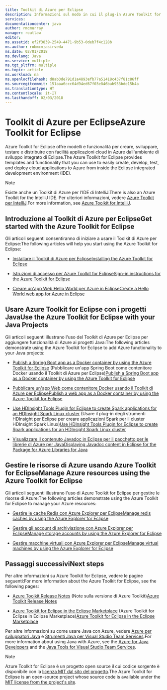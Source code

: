 ```yaml
---
title: Toolkit di Azure per Eclipse
description: Informazioni sul modo in cui il plug-in Azure Toolkit for Eclipse semplifica la creazione e la distribuzione di applicazioni cloud in Azure.
services: 
documentationcenter: java
author: rmcmurray
manager: routlaw
editor: 
ms.assetid: ef2f3839-2549-4471-9b53-0deb7f4c128b
ms.author: robmcm;asirveda
ms.date: 02/01/2018
ms.devlang: Java
ms.service: multiple
ms.tgt_pltfrm: multiple
ms.topic: article
ms.workload: na
ms.openlocfilehash: d8ab3de791d1a4893efb77a51418c437f81c86ff
ms.sourcegitcommit: 151aaa6ccc64d94ed67f03e846bab953bde15b4a
ms.translationtype: HT
ms.contentlocale: it-IT
ms.lasthandoff: 02/03/2018
---
```

# <a name="azure-toolkit-for-eclipse"></a><span data-ttu-id="19e86-103">Toolkit di Azure per Eclipse</span><span class="sxs-lookup"><span data-stu-id="19e86-103">Azure Toolkit for Eclipse</span></span>

<span data-ttu-id="19e86-104">Azure Toolkit for Eclipse offre modelli e funzionalità per creare, sviluppare, testare e distribuire con facilità applicazioni cloud in Azure dall'ambiente di sviluppo integrato di Eclipse.</span><span class="sxs-lookup"><span data-stu-id="19e86-104">The Azure Toolkit for Eclipse provides templates and functionality that you can use to easily create, develop, test, and deploy cloud applications to Azure from inside the Eclipse integrated development environment (IDE).</span></span>

> [!NOTE]
> 
> <span data-ttu-id="19e86-105">Esiste anche un Toolkit di Azure per l’IDE di IntelliJ.</span><span class="sxs-lookup"><span data-stu-id="19e86-105">There is also an Azure Toolkit for the IntelliJ IDE.</span></span> <span data-ttu-id="19e86-106">Per ulteriori informazioni, vedere [Azure Toolkit per IntelliJ](../intellij/azure-toolkit-for-intellij.md).</span><span class="sxs-lookup"><span data-stu-id="19e86-106">For more information, see [Azure Toolkit for IntelliJ](../intellij/azure-toolkit-for-intellij.md).</span></span>
> 

## <a name="get-started-with-the-azure-toolkit-for-eclipse"></a><span data-ttu-id="19e86-107">Introduzione al Toolkit di Azure per Eclipse</span><span class="sxs-lookup"><span data-stu-id="19e86-107">Get started with the Azure Toolkit for Eclipse</span></span>
<span data-ttu-id="19e86-108">Gli articoli seguenti consentiranno di iniziare a usare il Toolkit di Azure per Eclipse:</span><span class="sxs-lookup"><span data-stu-id="19e86-108">The following articles will help you start using the Azure Toolkit for Eclipse:</span></span>

* [<span data-ttu-id="19e86-109">Installare il Toolkit di Azure per Eclipse</span><span class="sxs-lookup"><span data-stu-id="19e86-109">Installing the Azure Toolkit for Eclipse</span></span>](azure-toolkit-for-eclipse-installation.md)

* [<span data-ttu-id="19e86-110">Istruzioni di accesso per Azure Toolkit for Eclipse</span><span class="sxs-lookup"><span data-stu-id="19e86-110">Sign-in instructions for the Azure Toolkit for Eclipse</span></span>](azure-toolkit-for-eclipse-sign-in-instructions.md)

* [<span data-ttu-id="19e86-111">Creare un'app Web Hello World per Azure in Eclipse</span><span class="sxs-lookup"><span data-stu-id="19e86-111">Create a Hello World web app for Azure in Eclipse</span></span>](azure-toolkit-for-eclipse-create-hello-world-web-app.md)

## <a name="use-the-azure-toolkit-for-eclipse-with-your-java-projects"></a><span data-ttu-id="19e86-112">Usare Azure Toolkit for Eclipse con i progetti Java</span><span class="sxs-lookup"><span data-stu-id="19e86-112">Use the Azure Toolkit for Eclipse with your Java Projects</span></span>
<span data-ttu-id="19e86-113">Gli articoli seguenti illustrano l'uso del Toolkit di Azure per Eclipse per aggiungere funzionalità di Azure ai progetti Java:</span><span class="sxs-lookup"><span data-stu-id="19e86-113">The following articles demonstrate using the Azure Toolkit for Eclipse to add Azure functionality to your Java projects:</span></span>

* <span data-ttu-id="19e86-114">[Publish a Spring Boot app as a Docker container by using the Azure Toolkit for Eclipse](azure-toolkit-for-eclipse-publish-spring-boot-docker-app.md) (Pubblicare un'app Spring Boot come contenitore Docker usando il Toolkit di Azure per Eclipse)</span><span class="sxs-lookup"><span data-stu-id="19e86-114">[Publish a Spring Boot app as a Docker container by using the Azure Toolkit for Eclipse](azure-toolkit-for-eclipse-publish-spring-boot-docker-app.md)</span></span>

* [<span data-ttu-id="19e86-115">Pubblicare un'app Web come contenitore Docker usando il Toolkit di Azure per Eclipse</span><span class="sxs-lookup"><span data-stu-id="19e86-115">Publish a web app as a Docker container by using the Azure Toolkit for Eclipse</span></span>](azure-toolkit-for-eclipse-publish-as-docker-container.md)

* <span data-ttu-id="19e86-116">[Use HDInsight Tools Plugin for Eclipse to create Spark applications for an HDInsight Spark Linux cluster](/azure/hdinsight/hdinsight-apache-spark-eclipse-tool-plugin) (Usare il plug-in degli strumenti HDInsight per Eclipse per creare applicazioni Spark per il cluster HDInsight Spark Linux)</span><span class="sxs-lookup"><span data-stu-id="19e86-116">[Use HDInsight Tools Plugin for Eclipse to create Spark applications for an HDInsight Spark Linux cluster](/azure/hdinsight/hdinsight-apache-spark-eclipse-tool-plugin)</span></span>

* [<span data-ttu-id="19e86-117">Visualizzare il contenuto Javadoc in Eclipse per il pacchetto per le librerie di Azure per Java</span><span class="sxs-lookup"><span data-stu-id="19e86-117">Displaying Javadoc content in Eclipse for the Package for Azure Libraries for Java</span></span>](azure-toolkit-for-eclipse-displaying-javadoc-content-for-azure-libraries.md)

## <a name="manage-azure-resources-using-the-azure-toolkit-for-eclipse"></a><span data-ttu-id="19e86-118">Gestire le risorse di Azure usando Azure Toolkit for Eclipse</span><span class="sxs-lookup"><span data-stu-id="19e86-118">Manage Azure resources using the Azure Toolkit for Eclipse</span></span>
<span data-ttu-id="19e86-119">Gli articoli seguenti illustrano l'uso di Azure Toolkit for Eclipse per gestire le risorse di Azure:</span><span class="sxs-lookup"><span data-stu-id="19e86-119">The following articles demonstrate using the Azure Toolkit for Eclipse to manage your Azure resources:</span></span>

* [<span data-ttu-id="19e86-120">Gestire le cache Redis con Azure Explorer per Eclipse</span><span class="sxs-lookup"><span data-stu-id="19e86-120">Manage redis caches by using the Azure Explorer for Eclipse</span></span>](azure-toolkit-for-eclipse-managing-redis-caches-using-azure-explorer.md)

* [<span data-ttu-id="19e86-121">Gestire gli account di archiviazione con Azure Explorer per Eclipse</span><span class="sxs-lookup"><span data-stu-id="19e86-121">Manage storage accounts by using the Azure Explorer for Eclipse</span></span>](azure-toolkit-for-eclipse-managing-storage-accounts-using-azure-explorer.md)

* [<span data-ttu-id="19e86-122">Gestire macchine virtuali con Azure Explorer per Eclipse</span><span class="sxs-lookup"><span data-stu-id="19e86-122">Manage virtual machines by using the Azure Explorer for Eclipse</span></span>](azure-toolkit-for-eclipse-managing-virtual-machines-using-azure-explorer.md)

## <a name="next-steps"></a><span data-ttu-id="19e86-123">Passaggi successivi</span><span class="sxs-lookup"><span data-stu-id="19e86-123">Next steps</span></span>

<span data-ttu-id="19e86-124">Per altre informazioni su Azure Toolkit for Eclipse, vedere le pagine seguenti:</span><span class="sxs-lookup"><span data-stu-id="19e86-124">For more information about the Azure Toolkit for Eclipse, see the following pages:</span></span>

* <span data-ttu-id="19e86-125">[Azure Toolkit Release Notes](https://github.com/Microsoft/azure-tools-for-java/releases) (Note sulla versione di Azure Toolkit)</span><span class="sxs-lookup"><span data-stu-id="19e86-125">[Azure Toolkit Release Notes](https://github.com/Microsoft/azure-tools-for-java/releases)</span></span>

* <span data-ttu-id="19e86-126">[Azure Toolkit for Eclipse in the Eclipse Marketplace](http://marketplace.eclipse.org/content/azure-toolkit-eclipse) (Azure Toolkit for Eclipse in Eclipse Marketplace)</span><span class="sxs-lookup"><span data-stu-id="19e86-126">[Azure Toolkit for Eclipse in the Eclipse Marketplace](http://marketplace.eclipse.org/content/azure-toolkit-eclipse)</span></span>

<span data-ttu-id="19e86-127">Per altre informazioni su come usare Java con Azure, vedere [Azure per sviluppatori Java](https://docs.microsoft.com/java/azure/) e [Strumenti Java per Visual Studio Team Services](https://java.visualstudio.com/).</span><span class="sxs-lookup"><span data-stu-id="19e86-127">For more information about using Java with Azure, see the [Azure for Java Developers](https://docs.microsoft.com/java/azure/) and the [Java Tools for Visual Studio Team Services](https://java.visualstudio.com/).</span></span>

<!-- [!INCLUDE [azure-toolkit-for-eclipse-additional-resources](../includes/azure-toolkit-for-eclipse-additional-resources.md)] -->

> [!NOTE]
> 
> <span data-ttu-id="19e86-128">Azure Toolkit for Eclipse è un progetto open source il cui codice sorgente è disponibile con la [licenza MIT dal sito del progetto](https://github.com/microsoft/azure-tools-for-java).</span><span class="sxs-lookup"><span data-stu-id="19e86-128">The Azure Toolkit for Eclipse is an open-source project whose source code is available under the [MIT license from the project's site](https://github.com/microsoft/azure-tools-for-java).</span></span>
> 

<!-- URL List -->

[Azure for Java Developers]: https://docs.microsoft.com/java/azure
[Java Tools for Visual Studio Team Services]: https://java.visualstudio.com/

<!-- Temporarily Deprecated URLs -->

<!-- [Deploying large deployments](azure-toolkit-for-eclipse-deploying-large-deployments.md) -->
<!-- [How to Maintain Session Data with Session Affinity]: http://go.microsoft.com/fwlink/?LinkID=699539 -->
<!-- [How to Use Co-located Caching]: http://go.microsoft.com/fwlink/?LinkID=699542 -->
<!-- [How to Use Dedicated Caching]: http://go.microsoft.com/fwlink/?LinkID=699543 -->
<!-- [How to Use JMS with AMQP 1.0 in Azure with Eclipse]: http://go.microsoft.com/fwlink/?LinkID=699544 -->
<!-- [How to Use SSL Offloading]: http://go.microsoft.com/fwlink/?LinkID=699545 -->
<!-- [SSL Offloading]: http://go.microsoft.com/fwlink/?LinkID=699549 -->
<!-- [Using the Azure Service Runtime Library in JSP]: http://go.microsoft.com/fwlink/?LinkID=699551 -->
<!-- [How to Authenticate Web Users with Azure Access Control Service Using Eclipse]: /azure/active-directory/active-directory-java-authenticate-users-access-control-eclipse.md -->
<!-- [Debug a Java Web App on Azure in Eclipse]: /azure/app-service-web/app-service-web-debug-java-web-app-in-eclipse.md -->
<!-- [Debugging Azure Applications in Eclipse]: azure-toolkit-for-eclipse-debugging-azure-applications.md -->

<!-- Legacy MSDN URL = https://msdn.microsoft.com/library/azure/hh694271.aspx -->
